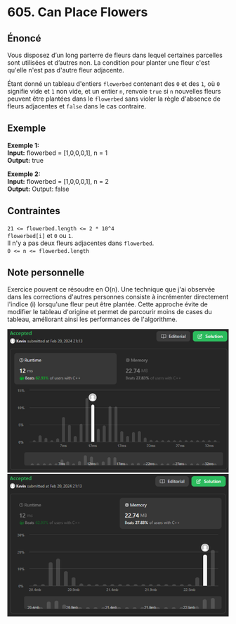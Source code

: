 # 605. Can Place Flowers

## Énoncé

Vous disposez d’un long parterre de fleurs dans lequel certaines parcelles sont utilisées et d’autres non. La condition pour planter une fleur c'est qu'elle n'est pas d'autre fleur adjacente.

Étant donné un tableau d'entiers `flowerbed` contenant des `0` et des `1`, où `0` signifie vide et `1` non vide, et un entier `n`, renvoie `true` si `n` nouvelles fleurs peuvent être plantées dans le `flowerbed` sans violer la règle d'absence de fleurs adjacentes et `false` dans le cas contraire.

## Exemple

**Exemple 1:**  
**Input:** flowerbed = [1,0,0,0,1], n = 1  
**Output:** true

**Exemple 2:**  
**Input:** flowerbed = [1,0,0,0,1], n = 2  
**Output:** Output: false

## Contraintes

`21 <= flowerbed.length <= 2 * 10^4`  
`flowerbed[i]` et `0` ou `1`.  
Il n'y a pas deux fleurs adjacentes dans `flowerbed`.  
`0 <= n <= flowerbed.length`

## Note personnelle

Exercice pouvent ce résoudre en O(n). Une technique que j'ai observée dans les corrections d'autres personnes consiste à incrémenter directement l'indice (i) lorsqu'une fleur peut être plantée. Cette approche évite de modifier le tableau d'origine et permet de parcourir moins de cases du tableau, améliorant ainsi les performances de l'algorithme.

<img src="../imgs/0605-runtime.png"/>
<img src="../imgs/0605-memory.png"/>
